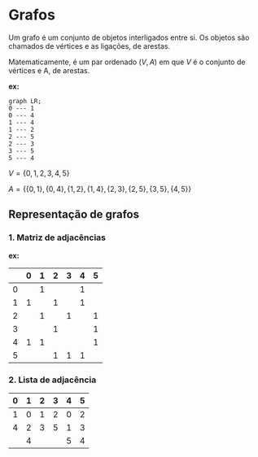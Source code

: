 # Grafos

Um grafo é um conjunto de objetos interligados entre si. Os objetos são chamados de vértices e as ligações, de arestas.

Matematicamente, é um par ordenado $(V, A)$ em que $V$ é o conjunto de vértices e A, de arestas.

**ex:**

```mermaid
graph LR;
0 --- 1
0 --- 4
1 --- 4
1 --- 2
2 --- 5
2 --- 3
3 --- 5
5 --- 4
```
$V = \{0,1,2,3,4,5\}$

$A = \{\{0,1\},\{0,4\},\{1,2\},\{1,4\},\{2,3\},\{2,5\},\{3,5\},\{4,5\}\}$

## Representação de grafos

### 1. Matriz de adjacências

**ex:**

|   | 0 | 1 | 2 | 3 | 4 | 5 |
|---|---|---|---|---|---|---|
| 0 |   | 1 |   |   | 1 |   |
| 1 | 1 |   | 1 |   | 1 |   |
| 2 |   | 1 |   | 1 |   | 1 |
| 3 |   |   | 1 |   |   | 1 |
| 4 | 1 | 1 |   |   |   | 1 |
| 5 |   |   | 1 | 1 | 1 |   |

### 2. Lista de adjacência

| 0 | 1 | 2 | 3 | 4 | 5 |
|---|---|---|---|---|---|
| 1 | 0 | 1 | 2 | 0 | 2 |
| 4 | 2 | 3 | 5 | 1 | 3 |
|  | 4 |  |  | 5 | 4 |